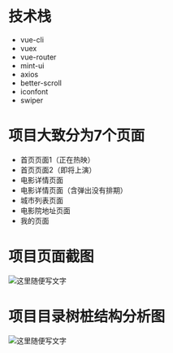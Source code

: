 # 技术栈

 - vue-cli 
 - vuex
 - vue-router 
 - mint-ui 
 - axios 
 - better-scroll 
 - iconfont
 - swiper
 # 项目大致分为7个页面
 - 首页页面1（正在热映）
 - 首页页面2（即将上演）
 - 电影详情页面
 - 电影详情页面（含弹出没有排期）
 - 城市列表页面
 - 电影院地址页面
 - 我的页面
# 项目页面截图
![这里随便写文字](https://github.com/huyiling1111/myproject/raw/master/movie_shop/src/assets/all.png)
# 项目目录树桩结构分析图
![这里随便写文字](https://github.com/huyiling1111/myproject/raw/master/movie_shop/src/assets/jiegou.png)
